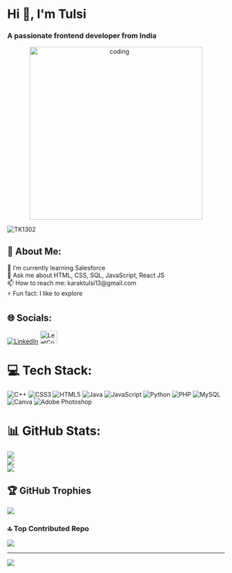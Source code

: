 <h1 align="left-align">Hi 👋, I'm Tulsi</h1>
<h3 align="left-align">A passionate frontend developer from India</h3>

<div align="center">
<img align="left-align" alt="coding" width="400" src="https://camo.githubusercontent.com/374987f773148e46b1851b9e3bc4bf71b182562dd002620ef3e4263cb3997130/68747470733a2f2f6d69726f2e6d656469756d2e636f6d2f6d61782f3837352f312a7164415731546a434e353768316c6275757a766368672e676966">
</div>

<p align="left-align">
<img src="http://komarev.com/ghpvc/?username=TK1302&label=Profile views&color=0e75b5&style=flat" alt="TK1302"/>
</p>

<h2 align="left-align">💫 About Me:</h2>
<p align="left-align">
🌱 I’m currently learning Salesforce<br>
💬 Ask me about HTML, CSS, SQL, JavaScript, React JS<br>
📫 How to reach me: karaktulsi13@gmail.com<br>
⚡ Fun fact: I like to explore
</p>

<h2 align="left-align">🌐 Socials:</h2>
<p align="left-align">
<a href="https://linkedin.com/in/https://www.linkedin.com/in/tulsi-kumari-812831223/" target="_blank"><img src="https://img.shields.io/badge/LinkedIn-%230077B5.svg?logo=linkedin&logoColor=white" alt="LinkedIn"></a>
<a href="https://www.leetcode.com/tk_1302" target="_blank"><img src="https://raw.githubusercontent.com/rahuldkjain/github-profile-readme-generator/master/src/images/icons/Social/leet-code.svg" alt="LeetCode" height="30" width="40" /></a>

# 💻 Tech Stack:
![C++](https://img.shields.io/badge/c++-%2300599C.svg?style=flat-square&logo=c%2B%2B&logoColor=white) ![CSS3](https://img.shields.io/badge/css3-%231572B6.svg?style=flat-square&logo=css3&logoColor=white) ![HTML5](https://img.shields.io/badge/html5-%23E34F26.svg?style=flat-square&logo=html5&logoColor=white) ![Java](https://img.shields.io/badge/java-%23ED8B00.svg?style=flat-square&logo=java&logoColor=white) ![JavaScript](https://img.shields.io/badge/javascript-%23323330.svg?style=flat-square&logo=javascript&logoColor=%23F7DF1E) ![Python](https://img.shields.io/badge/python-3670A0?style=flat-square&logo=python&logoColor=ffdd54) ![PHP](https://img.shields.io/badge/php-%23777BB4.svg?style=flat-square&logo=php&logoColor=white) ![MySQL](https://img.shields.io/badge/mysql-%2300f.svg?style=flat-square&logo=mysql&logoColor=white) ![Canva](https://img.shields.io/badge/Canva-%2300C4CC.svg?style=flat-square&logo=Canva&logoColor=white) ![Adobe Photoshop](https://img.shields.io/badge/adobephotoshop-%2331A8FF.svg?style=flat-square&logo=adobephotoshop&logoColor=white)
# 📊 GitHub Stats:
![](https://github-readme-stats.vercel.app/api?username=TK1302&theme=dark&hide_border=false&include_all_commits=false&count_private=false)<br/>
![](https://github-readme-streak-stats.herokuapp.com/?user=TK1302&theme=dark&hide_border=false)<br/>
![](https://github-readme-stats.vercel.app/api/top-langs/?username=TK1302&theme=dark&hide_border=false&include_all_commits=false&count_private=false&layout=compact)

## 🏆 GitHub Trophies
![](https://github-profile-trophy.vercel.app/?username=TK1302&theme=dracula&no-frame=false&no-bg=true&margin-w=4)

### 🔝 Top Contributed Repo
![](https://github-contributor-stats.vercel.app/api?username=TK1302&limit=5&theme=dark&combine_all_yearly_contributions=true)

---
[![](https://visitcount.itsvg.in/api?id=TK1302&icon=0&color=0)](https://visitcount.itsvg.in)

<!-- Proudly created with GPRM ( https://gprm.itsvg.in ) -->
